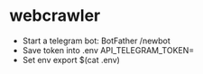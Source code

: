 # webcrawler
- Start a telegram bot: BotFather /newbot
- Save token into .env API_TELEGRAM_TOKEN=<token>
- Set env export $(cat .env) 
